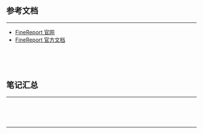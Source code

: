 ## 参考文档

---

* [FineReport 官网](http://www.finereport.com/)
* [FineReport 官方文档](https://help.finereport.com/)



<br/><br/><br/>



## 笔记汇总

---





<br/><br/><br/>

---

